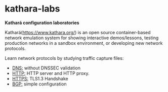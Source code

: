 # kathara-labs
**Kathará configuration laboratories**

Kathará(https://www.kathara.org/) is an open source container-based network emulation system for showing interactive demos/lessons, testing production networks in a sandbox environment, or developing new network protocols. 

Learn network protocols by studying traffic capture files:
   - [DNS:](https://github.com/evaCastro/kathara-labs/blob/main/dns) without DNSSEC validation
   - [HTTP:](https://github.com/evaCastro/kathara-labs/blob/main/http) HTTP server and HTTP proxy.
   - [HTTPS:](https://github.com/evaCastro/kathara-labs/blob/main/https) TLS1.3 Handshake
   - [BGP:](https://github.com/evaCastro/kathara-labs/blob/main/bgp) simple configuration
